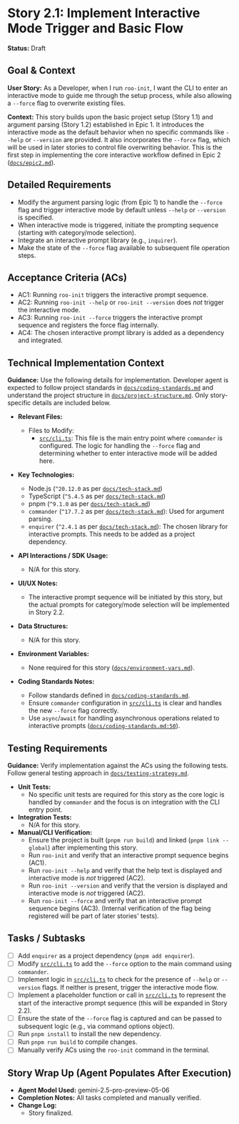 # Story 2.1: Implement Interactive Mode Trigger and Basic Flow

**Status:** Draft

## Goal & Context

**User Story:** As a Developer, when I run `roo-init`, I want the CLI to enter an interactive mode to guide me through the setup process, while also allowing a `--force` flag to overwrite existing files.

**Context:** This story builds upon the basic project setup (Story 1.1) and argument parsing (Story 1.2) established in Epic 1. It introduces the interactive mode as the default behavior when no specific commands like `--help` or `--version` are provided. It also incorporates the `--force` flag, which will be used in later stories to control file overwriting behavior. This is the first step in implementing the core interactive workflow defined in Epic 2 ([`docs/epic2.md`](docs/epic2.md:3)).

## Detailed Requirements

- Modify the argument parsing logic (from Epic 1) to handle the `--force` flag and trigger interactive mode by default unless `--help` or `--version` is specified.
- When interactive mode is triggered, initiate the prompting sequence (starting with category/mode selection).
- Integrate an interactive prompt library (e.g., `inquirer`).
- Make the state of the `--force` flag available to subsequent file operation steps.

## Acceptance Criteria (ACs)

- AC1: Running `roo-init` triggers the interactive prompt sequence.
- AC2: Running `roo-init --help` or `roo-init --version` does *not* trigger the interactive mode.
- AC3: Running `roo-init --force` triggers the interactive prompt sequence and registers the force flag internally.
- AC4: The chosen interactive prompt library is added as a dependency and integrated.

## Technical Implementation Context

**Guidance:** Use the following details for implementation. Developer agent is expected to follow project standards in [`docs/coding-standards.md`](docs/coding-standards.md:0) and understand the project structure in [`docs/project-structure.md`](docs/project-structure.md:0). Only story-specific details are included below.

- **Relevant Files:**

  - Files to Modify:
    - [`src/cli.ts`](src/cli.ts:0): This file is the main entry point where `commander` is configured. The logic for handling the `--force` flag and determining whether to enter interactive mode will be added here.

- **Key Technologies:**

  - Node.js (`^20.12.0` as per [`docs/tech-stack.md`](docs/tech-stack.md:8))
  - TypeScript (`^5.4.5` as per [`docs/tech-stack.md`](docs/tech-stack.md:11))
  - pnpm (`^9.1.0` as per [`docs/tech-stack.md`](docs/tech-stack.md:16))
  - `commander` (`^17.7.2` as per [`docs/tech-stack.md`](docs/tech-stack.md:21)): Used for argument parsing.
  - `enquirer` (`^2.4.1` as per [`docs/tech-stack.md`](docs/tech-stack.md:26)): The chosen library for interactive prompts. This needs to be added as a project dependency.

- **API Interactions / SDK Usage:**

  - N/A for this story.

- **UI/UX Notes:**

  - The interactive prompt sequence will be initiated by this story, but the actual prompts for category/mode selection will be implemented in Story 2.2.

- **Data Structures:**

  - N/A for this story.

- **Environment Variables:**

  - None required for this story ([`docs/environment-vars.md`](docs/environment-vars.md:7)).

- **Coding Standards Notes:**

  - Follow standards defined in [`docs/coding-standards.md`](docs/coding-standards.md:0).
  - Ensure `commander` configuration in [`src/cli.ts`](src/cli.ts:0) is clear and handles the new `--force` flag correctly.
  - Use `async`/`await` for handling asynchronous operations related to interactive prompts ([`docs/coding-standards.md:50`](docs/coding-standards.md:50)).

## Testing Requirements

**Guidance:** Verify implementation against the ACs using the following tests. Follow general testing approach in [`docs/testing-strategy.md`](docs/testing-strategy.md:0).

- **Unit Tests:**
    - No specific unit tests are required for this story as the core logic is handled by `commander` and the focus is on integration with the CLI entry point.
- **Integration Tests:**
    - N/A for this story.
- **Manual/CLI Verification:**
    - Ensure the project is built (`pnpm run build`) and linked (`pnpm link --global`) after implementing this story.
    - Run `roo-init` and verify that an interactive prompt sequence begins (AC1).
    - Run `roo-init --help` and verify that the help text is displayed and interactive mode is *not* triggered (AC2).
    - Run `roo-init --version` and verify that the version is displayed and interactive mode is *not* triggered (AC2).
    - Run `roo-init --force` and verify that an interactive prompt sequence begins (AC3). (Internal verification of the flag being registered will be part of later stories' tests).

## Tasks / Subtasks

- [ ] Add `enquirer` as a project dependency (`pnpm add enquirer`).
- [ ] Modify [`src/cli.ts`](src/cli.ts:0) to add the `--force` option to the main command using `commander`.
- [ ] Implement logic in [`src/cli.ts`](src/cli.ts:0) to check for the presence of `--help` or `--version` flags. If neither is present, trigger the interactive mode flow.
- [ ] Implement a placeholder function or call in [`src/cli.ts`](src/cli.ts:0) to represent the start of the interactive prompt sequence (this will be expanded in Story 2.2).
- [ ] Ensure the state of the `--force` flag is captured and can be passed to subsequent logic (e.g., via command options object).
- [ ] Run `pnpm install` to install the new dependency.
- [ ] Run `pnpm run build` to compile changes.
- [ ] Manually verify ACs using the `roo-init` command in the terminal.

## Story Wrap Up (Agent Populates After Execution)

- **Agent Model Used:** gemini-2.5-pro-preview-05-06
- **Completion Notes:** All tasks completed and manually verified.
- **Change Log:**
  - Story finalized.